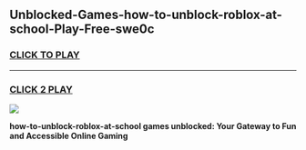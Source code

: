 
## Unblocked-Games-how-to-unblock-roblox-at-school-Play-Free-swe0c
<h3>
<a href="https://premium76.site?title=how-to-unblock-roblox-at-school&ref=21A">CLICK TO PLAY</a></h3>
<hr>

<h3>
<a href="https://premium76.site?title=how-to-unblock-roblox-at-school&ref=21A">CLICK 2 PLAY</a>
  
</h3>

<a href="https://premium76.site?title=how-to-unblock-roblox-at-school&ref=21A"><img src="https://clearcache.store/games.png"></a>


**how-to-unblock-roblox-at-school games unblocked: Your Gateway to Fun and Accessible Online Gaming**
